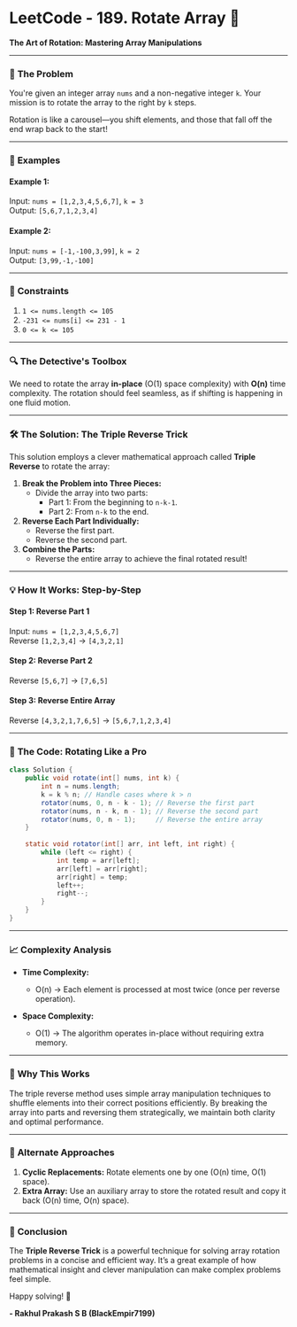 # LeetCode - 189. Rotate Array 🔄  

**The Art of Rotation: Mastering Array Manipulations**  

---

### 🧩 **The Problem**  

You're given an integer array `nums` and a non-negative integer `k`. Your mission is to rotate the array to the right by `k` steps.  

Rotation is like a carousel—you shift elements, and those that fall off the end wrap back to the start!  

---

### 🌟 **Examples**  

#### **Example 1:**  
Input: `nums = [1,2,3,4,5,6,7]`, `k = 3`  
Output: `[5,6,7,1,2,3,4]`  

#### **Example 2:**  
Input: `nums = [-1,-100,3,99]`, `k = 2`  
Output: `[3,99,-1,-100]`  

---

### 🚦 **Constraints**  
1. `1 <= nums.length <= 105`  
2. `-231 <= nums[i] <= 231 - 1`  
3. `0 <= k <= 105`  

---

### 🔍 **The Detective's Toolbox**  

We need to rotate the array **in-place** (O(1) space complexity) with **O(n)** time complexity. The rotation should feel seamless, as if shifting is happening in one fluid motion.  

---

### 🛠 **The Solution: The Triple Reverse Trick**  

This solution employs a clever mathematical approach called **Triple Reverse** to rotate the array:  

1. **Break the Problem into Three Pieces:**  
   - Divide the array into two parts:  
     - Part 1: From the beginning to `n-k-1`.  
     - Part 2: From `n-k` to the end.  
2. **Reverse Each Part Individually:**  
   - Reverse the first part.  
   - Reverse the second part.  
3. **Combine the Parts:**  
   - Reverse the entire array to achieve the final rotated result!  

---

### 💡 **How It Works: Step-by-Step**  

#### **Step 1:** Reverse Part 1  
Input: `nums = [1,2,3,4,5,6,7]`  
Reverse `[1,2,3,4]` → `[4,3,2,1]`  

#### **Step 2:** Reverse Part 2  
Reverse `[5,6,7]` → `[7,6,5]`  

#### **Step 3:** Reverse Entire Array  
Reverse `[4,3,2,1,7,6,5]` → `[5,6,7,1,2,3,4]`  

---

### 📜 **The Code: Rotating Like a Pro**  

```java
class Solution {
    public void rotate(int[] nums, int k) {
        int n = nums.length;
        k = k % n; // Handle cases where k > n
        rotator(nums, 0, n - k - 1); // Reverse the first part
        rotator(nums, n - k, n - 1); // Reverse the second part
        rotator(nums, 0, n - 1);     // Reverse the entire array
    }
    
    static void rotator(int[] arr, int left, int right) {
        while (left <= right) {
            int temp = arr[left];
            arr[left] = arr[right];
            arr[right] = temp;
            left++;
            right--;
        }
    }
}
```  

---

### 📈 **Complexity Analysis**  

- **Time Complexity:**  
  - O(n) → Each element is processed at most twice (once per reverse operation).  

- **Space Complexity:**  
  - O(1) → The algorithm operates in-place without requiring extra memory.  

---

### 🧐 **Why This Works**  

The triple reverse method uses simple array manipulation techniques to shuffle elements into their correct positions efficiently. By breaking the array into parts and reversing them strategically, we maintain both clarity and optimal performance.  

---

### 🔗 **Alternate Approaches**  

1. **Cyclic Replacements:** Rotate elements one by one (O(n) time, O(1) space).  
2. **Extra Array:** Use an auxiliary array to store the rotated result and copy it back (O(n) time, O(n) space).  

---

### 🌌 **Conclusion**  

The **Triple Reverse Trick** is a powerful technique for solving array rotation problems in a concise and efficient way. It’s a great example of how mathematical insight and clever manipulation can make complex problems feel simple.  

Happy solving! 🚀  

**- Rakhul Prakash S B (BlackEmpir7199)**  